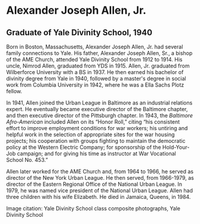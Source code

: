 # Alexander Joseph Allen, Jr.
## Graduate of Yale Divinity School, 1940

Born in Boston, Massachusetts, Alexander Joseph Allen, Jr. had several family connections to Yale. His father, Alexander Joseph Allen, Sr., a bishop of the AME Church, attended Yale Divinity School from 1912 to 1914. His uncle, Nimrod Allen, graduated from YDS in 1915. 
Allen, Jr. graduated from Wilberforce University with a BS in 1937. He then earned his bachelor of divinity degree from Yale in 1940, followed by a master's degree in social work from Columbia University in 1942, where he was a Ella Sachs Plotz fellow. 

In 1941, Allen joined the Urban League in Baltimore as an industrial relations expert. He eventually became executive director of the Baltimore chapter, and then executive director of the Pittsburgh chapter. In 1943, the *Baltimore Afro-American* included Allen on its “Honor Roll,” citing “his consistent effort to improve employment conditions for war workers; his untiring and helpful work in the selection of appropriate sites for the war housing projects; his cooperation with groups fighting to maintain the democratic policy at the Western Electric Company; for sponsorship of the Hold-Your-Job campaign; and for giving his time as instructor at War Vocational School No. 453.”

Allen later worked for the AME Church and, from 1964 to 1966, he served as director of the New York Urban League. He then served, from 1966-1979, as director of the Eastern Regional Office of the National Urban League. In 1979, he was named vice president of the National Urban League. Allen had three children with his wife Elizabeth. He died in Jamaica, Queens, in 1984.

Image citation: Yale Divinity School class composite photographs, Yale Divinity School
